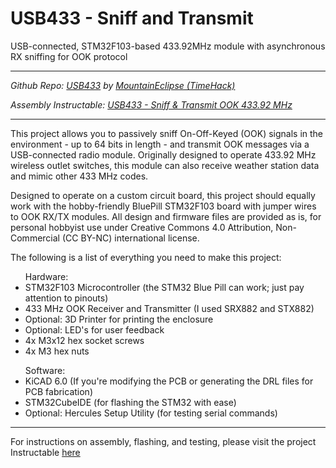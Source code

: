 # USB433 - Sniff and Transmit

USB-connected, STM32F103-based 433.92MHz module with asynchronous RX sniffing for OOK protocol

<hr>

*Github Repo: <a href="https://github.com/MountainEclipse/USB433-STM32F103-RX-TX" target="_blank">USB433</a> by <a href="https://github.com/MountainEclipse" target="_blank">MountainEclipse (TimeHack)</a>*

*Assembly Instructable: <a href="https://www.instructables.com/USB433-Sniff-Transmit-OOK-43392-MHz/" target="_blank">USB433 - Sniff & Transmit OOK 433.92 MHz</a>*

<hr>

This project allows you to passively sniff On-Off-Keyed (OOK) signals in the environment - up to 64 bits in length - and transmit OOK messages via a USB-connected radio module. Originally designed to operate 433.92 MHz wireless outlet switches, this module can also receive weather station data and mimic other 433 MHz codes.

Designed to operate on a custom circuit board, this project should equally work with the hobby-friendly BluePill STM32F103 board with jumper wires to OOK RX/TX modules. All design and firmware files are provided as is, for personal hobbyist use under Creative Commons 4.0 Attribution, Non-Commercial (CC BY-NC) international license.

The following is a list of everything you need to make this project:
<ul>
  Hardware:

<li>STM32F103 Microcontroller (the STM32 Blue Pill can work; just pay attention to pinouts)</li>
<li>433 MHz OOK Receiver and Transmitter (I used SRX882 and STX882)</li>
<li>Optional: 3D Printer for printing the enclosure</li>
<li>Optional: LED's for user feedback</li>
<li>4x M3x12 hex socket screws</li>
<li>4x M3 hex nuts</li>
</ul>
<ul>
Software:
<li>KiCAD 6.0 (If you're modifying the PCB or generating the DRL files for PCB fabrication)</li>
<li>STM32CubeIDE (for flashing the STM32 with ease)</li>
<li>Optional: Hercules Setup Utility (for testing serial commands)</li>
</ul>

<hr>
For instructions on assembly, flashing, and testing, please visit the project Instructable <a href="https://www.instructables.com/USB433-Sniff-Transmit-OOK-43392-MHz/" target="_blank">here</a>